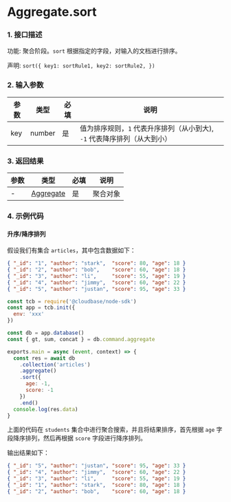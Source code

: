 # Aggregate.sort

### 1. 接口描述

功能: 聚合阶段。`sort` 根据指定的字段，对输入的文档进行排序。

声明: `sort({ key1: sortRule1, key2: sortRule2, })`

### 2. 输入参数

| 参数 | 类型   | 必填 | 说明                                                                     |
| ---- | ------ | ---- | ------------------------------------------------------------------------ |
| key  | number | 是   | 值为排序规则，`1` 代表升序排列（从小到大), `-1` 代表降序排列（从大到小） |

### 3. 返回结果

| 参数 | 类型                         | 必填 | 说明     |
| ---- | ---------------------------- | ---- | -------- |
| -    | [Aggregate](../aggregate.md) | 是   | 聚合对象 |

### 4. 示例代码

#### 升序/降序排列

假设我们有集合 `articles`，其中包含数据如下：

```json
{ "_id": "1", "author": "stark",  "score": 80, "age": 18 }
{ "_id": "2", "author": "bob",    "score": 60, "age": 18 }
{ "_id": "3", "author": "li",     "score": 55, "age": 19 }
{ "_id": "4", "author": "jimmy",  "score": 60, "age": 22 }
{ "_id": "5", "author": "justan", "score": 95, "age": 33 }
```

```js
const tcb = require('@cloudbase/node-sdk')
const app = tcb.init({
  env: 'xxx'
})

const db = app.database()
const { gt, sum, concat } = db.command.aggregate

exports.main = async (event, context) => {
  const res = await db
    .collection('articles')
    .aggregate()
    .sort({
      age: -1,
      score: -1
    })
    .end()
  console.log(res.data)
}
```

上面的代码在 `students` 集合中进行聚合搜索，并且将结果排序，首先根据 `age` 字段降序排列，然后再根据 `score` 字段进行降序排列。

输出结果如下：

```json
{ "_id": "5", "author": "justan", "score": 95, "age": 33 }
{ "_id": "4", "author": "jimmy",  "score": 60, "age": 22 }
{ "_id": "3", "author": "li",     "score": 55, "age": 19 }
{ "_id": "1", "author": "stark",  "score": 80, "age": 18 }
{ "_id": "2", "author": "bob",    "score": 60, "age": 18 }
```
